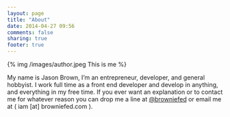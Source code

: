 ```yaml
---
layout: page
title: "About"
date: 2014-04-27 09:56
comments: false
sharing: true
footer: true
---
```


{% img /images/author.jpeg This is me %} 

<p>
My name is Jason Brown, I’m an entrepreneur, developer, and general hobbyist. I work full time as a front end developer and develop in anything, and everything in my free time. If you ever want an explanation or to contact me for whatever reason you can drop me a line at <a href="http://twitter.com/browniefed">@browniefed</a> or email me at ( iam [at] browniefed.com ). 
</p>
